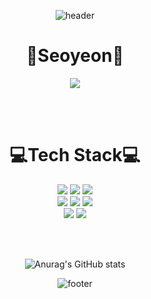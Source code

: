<!--
**zerordxz/zerordxz** is a ✨ _special_ ✨ repository because its `README.md` (this file) appears on your GitHub profile.

Here are some ideas to get you started:

- 🔭 I’m currently working on ...
- 🌱 I’m currently learning ...
- 👯 I’m looking to collaborate on ...
- 🤔 I’m looking for help with ...
- 💬 Ask me about ...
- 📫 How to reach me: ...
- 😄 Pronouns: ...
- ⚡ Fun fact: ...
-->


<div align=center>

![header](https://capsule-render.vercel.app/api?type=waving&color=gradient&height=250&section=header&text=Coding%20Seoyeon😊&fontSize=50)

# 🤍Seoyeon🤍

<a href="https://www.instagram.com/zerordxz/">
    <img 
        src="http://img.shields.io/badge/-Instagram-E4405F?style=flat&logoColor=white&logo=Instagram&link=https://www.Instagram.com/zerordxz/"
        style="height : auto; margin-left : 10px; margin-right : 10px;"/>
</a>

<br/><br/>

# 💻Tech Stack💻

<img src="https://img.shields.io/badge/Python-3776AB?style=flat-square&logo=Python&logoColor=white"/>
<img src="https://img.shields.io/badge/C-A8B9CC?style=flat-square&logo=C&logoColor=white"/>
<img src="https://img.shields.io/badge/C++-00599C?style=flat-square&logo=C++&logoColor=white"/>
    <br/>
<img src="https://img.shields.io/badge/html5-E34F26?style=flat-square&logo=html5&logoColor=white"/>
<img src="https://img.shields.io/badge/css-1572B6?style=flat-square&logo=css3&logoColor=white"/>
<img src="https://img.shields.io/badge/JavaScript-F7DF1E?style=flat-square&logo=JavaScript&logoColor=black"/>
    <br/>
<img src="https://img.shields.io/badge/Django-092E20?style=flat-square&logo=Django&logoColor=white"/>
<img src="https://img.shields.io/badge/Bootstrap-7952B3?style=flat-square&logo=Bootstrap&logoColor=white"/>

<br/><br/>
  
![Anurag's GitHub stats](https://github-readme-stats.vercel.app/api?username=Seoyeonni&show_icons=true&theme=graywhite)

![footer](https://capsule-render.vercel.app/api?type=waving&color=gradient&height=250&section=footer&text=&fontSize=80)
  
</div>
